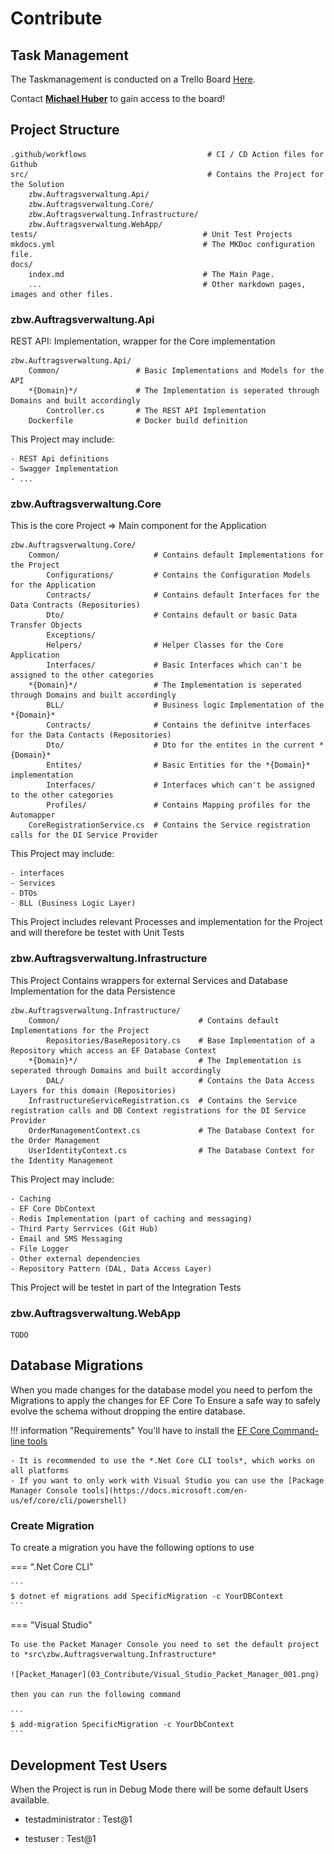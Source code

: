 # Contribute

## Task Management
The Taskmanagement is conducted on a Trello Board [Here](https://trello.com/b/JtoMNw8M/zbwprogadvauftragsverwaltung).

Contact [**Michael Huber**](https://github.com/mihl9) to gain access to the board!

## Project Structure
    .github/workflows                           # CI / CD Action files for Github
    src/                                        # Contains the Project for the Solution
        zbw.Auftragsverwaltung.Api/                 
        zbw.Auftragsverwaltung.Core/                
        zbw.Auftragsverwaltung.Infrastructure/      
        zbw.Auftragsverwaltung.WebApp/              
    tests/                                     # Unit Test Projects
    mkdocs.yml                                 # The MKDoc configuration file.
    docs/
        index.md                               # The Main Page.
        ...                                    # Other markdown pages, images and other files.

### zbw.Auftragsverwaltung.Api
REST API: Implementation, wrapper for the Core implementation

    zbw.Auftragsverwaltung.Api/                 
        Common/                 # Basic Implementations and Models for the API
        *{Domain}*/             # The Implementation is seperated through Domains and built accordingly
            Controller.cs       # The REST API Implementation
        Dockerfile              # Docker build definition

This Project may include:
    
    - REST Api definitions
    - Swagger Implementation
    - ...

### zbw.Auftragsverwaltung.Core
This is the core Project => Main component for the Application

    zbw.Auftragsverwaltung.Core/                
        Common/                     # Contains default Implementations for the Project
            Configurations/         # Contains the Configuration Models for the Application
            Contracts/              # Contains default Interfaces for the Data Contracts (Repositories)
            Dto/                    # Contains default or basic Data Transfer Objects
            Exceptions/                         
            Helpers/                # Helper Classes for the Core Application
            Interfaces/             # Basic Interfaces which can't be assigned to the other categories
        *{Domain}*/                 # The Implementation is seperated through Domains and built accordingly
            BLL/                    # Business logic Implementation of the *{Domain}*
            Contracts/              # Contains the definitve interfaces for the Data Contacts (Repositories)
            Dto/                    # Dto for the entites in the current *{Domain}*
            Entites/                # Basic Entities for the *{Domain}* implementation
            Interfaces/             # Interfaces which can't be assigned to the other categories
            Profiles/               # Contains Mapping profiles for the Automapper
        CoreRegistrationService.cs  # Contains the Service registration calls for the DI Service Provider

This Project may include:

    - interfaces
    - Services
    - DTOs
    - BLL (Business Logic Layer)
This Project includes relevant Processes and implementation for the Project and will therefore be testet with Unit Tests

### zbw.Auftragsverwaltung.Infrastructure
This Project Contains wrappers for external Services and Database Implementation for the data Persistence

    zbw.Auftragsverwaltung.Infrastructure/      
        Common/                               # Contains default Implementations for the Project
            Repositories/BaseRepository.cs    # Base Implementation of a Repository which access an EF Database Context
        *{Domain}*/                           # The Implementation is seperated through Domains and built accordingly
            DAL/                              # Contains the Data Access Layers for this domain (Repositories)
        InfrastructureServiceRegistration.cs  # Contains the Service registration calls and DB Context registrations for the DI Service Provider 
        OrderManagementContext.cs             # The Database Context for the Order Management
        UserIdentityContext.cs                # The Database Context for the Identity Management

This Project may include:
    
    - Caching
    - EF Core DbContext
    - Redis Implementation (part of caching and messaging)
    - Third Party Serrvices (Git Hub)
    - Email and SMS Messaging
    - File Logger
    - Other external dependencies
    - Repository Pattern (DAL, Data Access Layer)

This Project will be testet in part of the Integration Tests

### zbw.Auftragsverwaltung.WebApp
    
    TODO
    
## Database Migrations
When you made changes for the database model you need to perfom the Migrations to apply the changes for EF Core
To Ensure a safe way to safely evolve the schema without dropping the entire database.

!!! information "Requirements"
    You'll have to install the [EF Core Command-line tools](https://docs.microsoft.com/en-us/ef/core/cli/)
    
    - It is recommended to use the *.Net Core CLI tools*, which works on all platforms
    - If you want to only work with Visual Studio you can use the [Package Manager Console tools](https://docs.microsoft.com/en-us/ef/core/cli/powershell)

### Create Migration
To create a migration you have the following options to use

=== ".Net Core CLI"
    
    ```
    $ dotnet ef migrations add SpecificMigration -c YourDBContext
    ```
=== "Visual Studio"
    
    To use the Packet Manager Console you need to set the default project to *src\zbw.Auftragsverwaltung.Infrastructure*
    
    ![Packet_Manager](03_Contribute/Visual_Studio_Packet_Manager_001.png)

    then you can run the following command
    
    ```
    $ add-migration SpecificMigration -c YourDbContext
    ```

## Development Test Users
When the Project is run in Debug Mode there will be some default Users available.
 
 - testadministrator : Test@1

 - testuser : Test@1